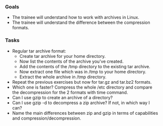 ### Goals
- The trainee will understand how to work with archives in Linux.
- The trainee will understand the difference between the compression formats.

### Tasks
- Regular tar archive format:
  - Create tar archive for your home directory.
  - Now list the contents of the archive you've created.
  - Add the contents of the /tmp directory to the existing tar archive.
  - Now extract one file which was in /tmp to your home directory.
  - Extract the whole archive in /tmp directory.
- Repeat the previous exercises but now for tar.gz and tar.bz2 formats. 
- Which one is faster? Compress the whole /etc directory and compare the decompression for the 2 formats with time command.
- Can I use gzip to create an archive of a directory? 
- Can I use gzip -d to decompress a zip archive? If not, in which way I can?
- Name the main differences between zip and gzip in terms of capabilities and compression/decompression.
